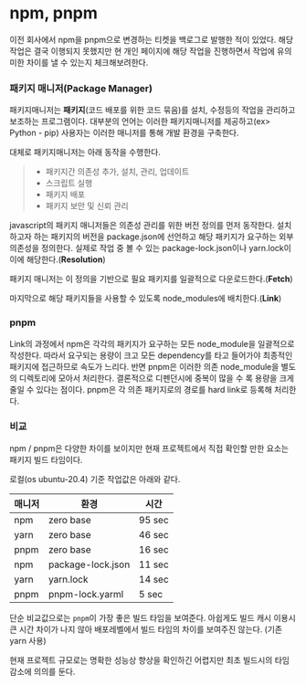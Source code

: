 # npm, pnpm

이전 회사에서 npm을 pnpm으로 변경하는 티켓을 백로그로 발행한 적이 있었다. 해당 작업은 결국 이행되지 못했지만 현 개인 페이지에 해당 작업을 진행하면서 작업에 유의미한 차이를 낼 수 있는지 체크해보려한다.

### 패키지 매니저(Package Manager)

패키지매니저는 **패키지**(코드 배포를 위한 코드 묶음)를 설치, 수정등의 작업을 관리하고 보조하는 프로그램이다. 대부분의 언어는 이러한 패키지매니저를 제공하고(ex> Python - pip) 사용자는 이러한 매니저를 통해 개발 환경을 구축한다.

대체로 패키지매니저는 아래 동작을 수행한다.

> - 패키지간 의존성 추가, 설치, 관리, 업데이트
> - 스크립트 실행
> - 패키지 배포
> - 패키지 보안 및 신뢰 관리

javascript의 패키지 매니저들은 의존성 관리를 위한 버전 정의를 먼저 동작한다. 설치하고자 하는 패키지의 버전을 package.json에 선언하고 해당 패키지가 요구하는 외부 의존성을 정의한다. 실제로 작업 중 볼 수 있는 package-lock.json이나 yarn.lock이 이에 해당한다.(**Resolution**)

패키지 매니저는 이 정의을 기반으로 필요 패키지를 일괄적으로 다운로드한다.(**Fetch**)

마지막으로 해당 패키지들을 사용할 수 있도록 node_modules에 배치한다.(**Link**)

### pnpm

Link의 과정에서 npm은 각각의 패키지가 요구하는 모든 node_module을 일괄적으로 작성한다. 따라서 요구되는 용량이 크고 모든 dependency를 타고 들어가야 최종적인 패키지에 접근하므로 속도가 느리다.
반면 pnpm은 이러한 의존 node_module을 별도의 디렉토리에 모아서 처리한다. 결론적으로 디펜던시에 중복이 많을 수 록 용량을 크게 줄일 수 있다는 점이다.
pnpm은 각 의존 패키지로의 경로를 hard link로 등록해 처리한다.

### 비교

npm / pnpm은 다양한 차이를 보이지만 현재 프로젝트에서 직접 확인할 만한 요소는 패키지 빌드 타임이다.

로컬(os ubuntu-20.4) 기준 작업값은 아래와 같다.

|매니저|환경|시간|
|---|---|---|
|npm|zero base|95 sec|
|yarn|zero base|46 sec|
|pnpm|zero base|16 sec|
|npm|package-lock.json|11 sec|
|yarn|yarn.lock|14 sec|
|pnpm|pnpm-lock.yarml|5 sec|

단순 비교값으로는 `pnpm`이 가장 좋은 빌드 타임을 보여준다. 아쉽게도 빌드 캐시 이용시 큰 시간 차이가 나지 않아 배포레벨에서 빌드 타임의 차이를 보여주진 않는다.
(기존 yarn 사용)

현재 프로젝트 규모로는 명확한 성능상 향상을 확인하긴 어렵지만 최초 빌드시의 타임 감소에 의의를 둔다.
